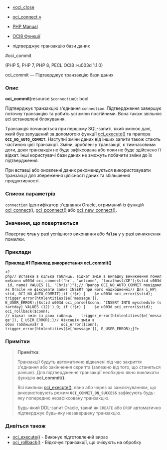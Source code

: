 - [«oci_close](function.oci-close.md)
- [oci_connect »](function.oci-connect.md)

- [PHP Manual](index.md)
- [OCI8 Функції](ref.oci8.md)
- підтверджує транзакцію бази даних

#oci_commit

(PHP 5, PHP 7, PHP 8, PECL OCI8 \>u003d 1.1.0)

oci_commit — Підтверджує транзакцію бази даних

### Опис

**oci_commit**(resource `$connection`): bool

Підтверджує транзакцію з'єднання `connection`. Підтвердження завершує
поточну транзакцію та робить усі зміни постійними. Вона також
звільняє всі встановлені блокування.

Транзакція починається при першому SQL-запиті, який змінює дані, який
був запущений за допомогою функції [oci_execute()](function.oci-execute.md)
та прапора **`OCI_NO_AUTO_COMMIT`**. Наступні зміни даних від інших
запити також стають частиною цієї транзакції. Зміни, зроблені
у транзакції, є тимчасовими доти, доки транзакція не буде
зафіксована або поки не буде здійснено її відкат. Інші користувачі
бази даних не зможуть побачити зміни до їх підтвердження.

При вставці або оновленні даних рекомендується використовувати транзакції
для збереження цілісності даних та збільшення продуктивності.

### Список параметрів

`connection`
Ідентифікатор з'єднання Oracle, отриманий із функцій
[oci_connect()](function.oci-connect.md),
[oci_pconnect()](function.oci-pconnect.md) або
[oci_new_connect()](function.oci-new-connect.md).

### Значення, що повертаються

Повертає **`true`** у разі успішного виконання або **`false`** у
у разі виникнення помилки.

### Приклади

**Приклад #1 Приклад використання **oci_commit()****

`<?php// Вставка в кілька таблиць, відкат змін в випадку виникнення помилки$conn u003d oci_connect('hr', 'welcome', 'localhost/XE');$stid u003d id, name) VALUES (1, 'Chris')");// Прапор OCI_NO_AUTO_COMMIT повідомляє Oracle не фіксувати запит INSERT при його надходженні// Для і_HP| stid, OCI_NO_AUTO_COMMIT);if (!$r) {    $e u003d oci_error($stid); trigger_error(htmlentities($e['message']), E_USER_ERROR);}$stid u003d oci_parse($conn, 'INSERT INTO myschedule (startday) VALUES (12)')_O; if (!$r) {    $e u003d oci_error($stid); oci_rollback($conn); // відкат змін із двох таблиць    trigger_error(htmlentities($e['message']), E_USER_ERROR);}// Фіксація змін в  обох таблицях$r $        oci_error($conn); trigger_error(htmlentities($e['message']), E_USER_ERROR);}?> `

### Примітки

> **Примітка**:
>
> Транзакції будуть автоматично відкачені під час закриття з'єднання або
> закінчення скрипта (залежно від того, що станеться раніше). Для
> підтвердження транзакції необхідно явно викликати функцію
> **oci_commit()**.
>
> Всі виклики [oci_execute()](function.oci-execute.md), явно або через
> за замовчуванням, що використовують режим **`OCI_COMMIT_ON_SUCCESS`** зафіксують
> будь-яку попередню незафіксовану транзакцію.
>
> Будь-який DDL-запит Oracle, такий як `CREATE` або `DROP` автоматично
> підтверджує будь-яку незавершену транзакцію.

### Дивіться також

- [oci_execute()](function.oci-execute.md) - Виконує
підготовлений вираз
- [oci_rollback()](function.oci-rollback.md) - Відкочує
транзакції, що очікують на обробку
